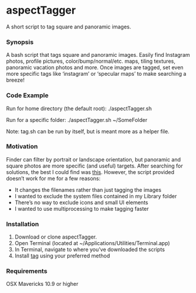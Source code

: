 # aspectTagger
A short script to tag square and panoramic images.
### Synopsis
A bash script that tags square and panoramic images. Easily find Instagram photos, profile pictures, color/bump/normal/etc. maps, tiling textures, panoramic vacation photos and more. Once images are tagged, set even more specific tags like ‘instagram’ or ‘specular maps’ to make searching a breeze!

### Code Example
Run for home directory (the default root): 
./aspectTagger.sh 

Run for a specific folder: 
./aspectTagger.sh ~/SomeFolder

Note: tag.sh can be run by itself, but is meant more as a helper file. 

### Motivation
Finder can filter by portrait or landscape orientation, but panoramic and square photos are more specific (and useful) targets. After searching for solutions, the best I could find was <a href="https://discussions.apple.com/thread/3838377?start=0&amp;amp;tstart=0">this</a>. However, the script provided doesn’t work for me for a few reasons:
<ul>
<li>It changes the filenames rather than just tagging the images
<li>I wanted to exclude the system files contained in my Library folder
<li>There’s no way to exclude icons and small UI elements
<li>I wanted to use multiprocessing to make tagging faster
</ul>

### Installation
<ol>
<li>Download or clone aspectTagger.
<li>Open Terminal (located at ~/Applications/Utilities/Terminal.app)
<li>In Terminal, navigate to where you’ve downloaded the scripts
<li>Install <a href="https://github.com/jdberry/tag">tag</a> using your preferred method
</ol>

### Requirements
OSX Mavericks 10.9 or higher
